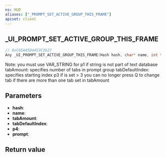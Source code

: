 ```yaml
---
ns: HUD
aliases: ["_PROMPT_SET_ACTIVE_GROUP_THIS_FRAME"]
apiset: client
---
```

## _UI_PROMPT_SET_ACTIVE_GROUP_THIS_FRAME

```c
// 0xC65A45D4453C2627
Any _UI_PROMPT_SET_ACTIVE_GROUP_THIS_FRAME(Hash hash, char* name, int tabAmount, int tabDefaultIndex, int p4, Prompt prompt);
```

Note: you must use VAR_STRING for p1 if string is not part of text database
tabAmount: specifies number of tabs in prompt group
tabDefaultIndex: specifies starting index
p3 if is set > 3 you can no longer press Q to change tab if there are more than one tab set in tabAmount

## Parameters
* **hash**:
* **name**:
* **tabAmount**:
* **tabDefaultIndex**:
* **p4**:
* **prompt**:

## Return value